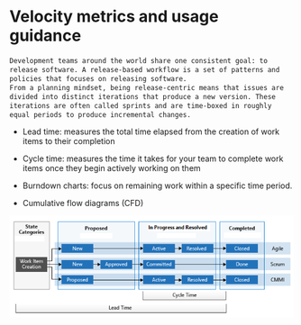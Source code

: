 # Velocity metrics and usage guidance

```
Development teams around the world share one consistent goal: to release software. A release-based workflow is a set of patterns and policies that focuses on releasing software.
From a planning mindset, being release-centric means that issues are divided into distinct iterations that produce a new version. These iterations are often called sprints and are time-boxed in roughly equal periods to produce incremental changes.
```

* Lead time: measures the total time elapsed from the creation of work items to their completion
* Cycle time: measures the time it takes for your team to complete work items once they begin actively working on them
* Burndown charts: focus on remaining work within a specific time period.


* Cumulative flow diagrams (CFD)


![velocity](https://github.com/dejanu/az104/blob/main/src/velocitymetrics.PNG)